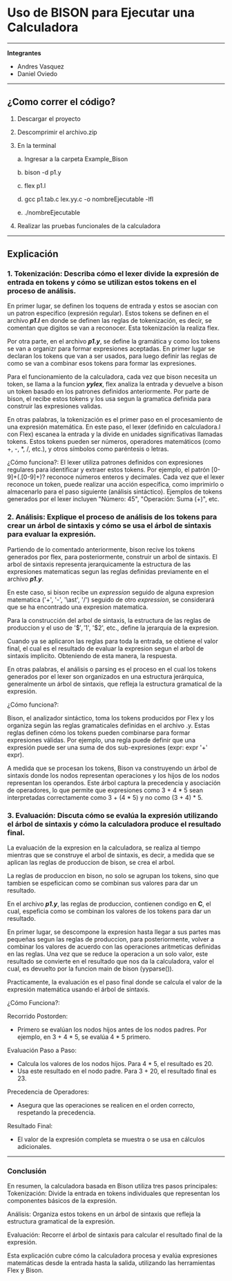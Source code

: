 # Uso de BISON para Ejecutar una Calculadora

---

**Integrantes**

* Andres Vasquez
* Daniel Oviedo

---

## ¿Como correr el código?

1. Descargar el proyecto
2. Descomprimir el archivo.zip
3. En la terminal
   
    a. Ingresar a la carpeta Example_Bison
   
    b. bison -d p1.y
   
    c. flex p1.l
   
    d. gcc p1.tab.c lex.yy.c -o nombreEjecutable -lfl

    e. ./nombreEjecutable

5. Realizar las pruebas funcionales de la calculadora



---

## Explicación

### 1. **Tokenización**: Describa cómo el lexer divide la expresión de entrada en tokens y cómo se utilizan estos tokens en el proceso de análisis.

En primer lugar, se definen los toquens de entrada y estos se asocian con un patron especifico (expresión regular).
Estos tokens se definen en el archivo ***p1.l*** en donde se definen las reglas de tokenización, es decir, se comentan que digitos se van a reconocer. Esta tokenización la realiza flex.

Por otra parte, en el archivo ***p1.y***, se define la gramática y como los tokens se van a organizr para formar expresiones aceptadas. En primer lugar se declaran los tokens que van a ser usados, para luego definir las reglas de como se van a combinar esos tokens para formar las expresiones.

Para el funcionamiento de la calculadora, cada vez que bison necesita un token, se llama a la funcion ***yylex***, flex analiza la entrada y devuelve a bison un token basado en los patrones definidos anteriormente. Por parte de bison, el recibe estos tokens y los usa segun la gramatica definida para construir las expresiones validas.

En otras palabras, la tokenización es el primer paso en el procesamiento de una expresión matemática. En este paso, el lexer (definido en calculadora.l con Flex) escanea la entrada y la divide en unidades significativas llamadas tokens. Estos tokens pueden ser números, operadores matemáticos (como +, -, *, /, etc.), y otros símbolos como paréntesis o letras.

¿Cómo funciona?:
El lexer utiliza patrones definidos con expresiones regulares para identificar y extraer estos
tokens.
Por ejemplo, el patrón [0-9]+(\.[0-9]+)? reconoce números enteros y decimales.
Cada vez que el lexer reconoce un token, puede realizar una acción específica, como imprimirlo
o almacenarlo para el paso siguiente (análisis sintáctico).
Ejemplos de tokens generados por el lexer incluyen "Número: 45", "Operación: Suma (+)", etc.

### 2. **Análisis**: Explique el proceso de análisis de los tokens para crear un árbol de sintaxis y cómo se usa el árbol de sintaxis para evaluar la expresión.

Partiendo de lo comentado anteriormente, bison recive los tokens generados por flex, para posteriormente, construir un arbol de sintaxis. El arbol de sintaxis representa jerarquicamente la estructura de las expresiones matematicas segun las reglas definidas previamente en el archivo ***p1.y***. 

En este caso, si bison recibe un *expression* seguido de alguna expresion matematica ('+', '-', '\ast', '/') seguido de otro *expression*, se considerará que se ha encontrado una expresion matematica.

Para la construcción del arbol de sintaxis, la estructura de las reglas de produccion y el uso de '$$', '$1', '$2', etc., define la jerarquia de la expresion.

Cuando ya se aplicaron las reglas para toda la entrada, se obtiene el valor final, el cual es el resultado de evaluar la expresion segun el arbol de sintaxis implicito. Obteniendo de esta manera, la respuesta.

En otras palabras, el análisis o parsing es el proceso en el cual los tokens generados por el lexer son organizados en una estructura jerárquica, generalmente un árbol de sintaxis, que refleja la estructura gramatical de la expresión.

¿Cómo funciona?:

Bison, el analizador sintáctico, toma los tokens producidos por Flex y los organiza según las reglas gramaticales definidas en el archivo .y.
Estas reglas definen cómo los tokens pueden combinarse para formar expresiones válidas. Por ejemplo, una regla puede definir que una expresión puede ser una suma de dos sub-expresiones (expr: expr '+' expr).

A medida que se procesan los tokens, Bison va construyendo un árbol de sintaxis donde los nodos representan operaciones y los hijos de los nodos representan los operandos. Este árbol captura la precedencia y asociación de operadores, lo que permite que expresiones como 3 + 4 * 5 sean interpretadas correctamente como 3 + (4 * 5) y no como (3 + 4) * 5.

### 3. **Evaluación**: Discuta cómo se evalúa la expresión utilizando el árbol de sintaxis y cómo la calculadora produce el resultado final.

La evaluación de la expresion en la calculadora, se realiza al tiempo mientras que se construye el arbol de sintaxis, es decir, a medida que se aplican las reglas de produccion de bison, se crea el arbol.

La reglas de produccion en bison, no solo se agrupan los tokens, sino que tambien se espeficican como se combinan sus valores para dar un resultado. 

En el archivo ***p1.y***, las reglas de produccion, contienen condigo en **C**, el cual, espeficia como se combinan los valores de los tokens para dar un resultado.

En primer lugar, se descompone la expresion hasta llegar a sus partes mas pequeñas segun las reglas de produccion, para posteriormente, volver a combinar los valores de acuerdo con las operaciones aritmeticas definidas en las reglas. Una vez que se reduce la operacion a un solo valor, este resultado se convierte en el resultado que nos da la calculadora, valor el cual, es devuelto por la funcion main de bison (yyparse()).

Practicamente, la evaluación es el paso final donde se calcula el valor de la expresión matemática usando el árbol de sintaxis.

¿Cómo Funciona?:

Recorrido Postorden:
* Primero se evalúan los nodos hijos antes de los nodos padres. Por ejemplo, en 3 + 4 * 5, se evalúa 4 * 5 primero.


Evaluación Paso a Paso:
* Calcula los valores de los nodos hijos. Para 4 * 5, el resultado es 20.
* Usa este resultado en el nodo padre. Para 3 + 20, el resultado final es 23.

  
Precedencia de Operadores:
* Asegura que las operaciones se realicen en el orden correcto, respetando la precedencia.

Resultado Final:
* El valor de la expresión completa se muestra o se usa en cálculos adicionales.
 
---

### Conclusión
En resumen, la calculadora basada en Bison utiliza tres pasos principales:
Tokenización: Divide la entrada en tokens individuales que representan los componentes básicos de la expresión.

Análisis: Organiza estos tokens en un árbol de sintaxis que refleja la estructura gramatical de la
expresión.

Evaluación: Recorre el árbol de sintaxis para calcular el resultado final de la expresión.

Esta explicación cubre cómo la calculadora procesa y evalúa expresiones matemáticas desde la
entrada hasta la salida, utilizando las herramientas Flex y Bison.

